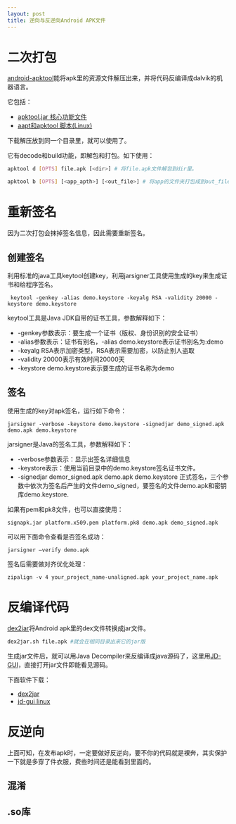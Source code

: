 ```yaml
---
layout: post
title: 逆向与反逆向Android APK文件
---
```


# 二次打包
[android-apktool](https://code.google.com/p/android-apktool/)能将apk里的资源文件解压出来，并将代码反编译成dalvik的机器语言。

它包括：

* [apktool.jar 核心功能文件][1]
* [aapt和apktool 脚本(Linux)][2]

下载解压放到同一个目录里，就可以使用了。

它有decode和build功能，即解包和打包。如下使用：

```bash
apktool d [OPTS] file.apk [<dir>] # 将file.apk文件解包到dir里。

apktool b [OPTS] [<app_apth>] [<out_file>] # 将app的文件夹打包成到out_file。如果app_path空，则默认当前目录；如果out_file空，则<app_path>/dist/<name_of_original.apk>。
```

# 重新签名
因为二次打包会抹掉签名信息，因此需要重新签名。

## 创建签名
利用标准的java工具keytool创建key，利用jarsigner工具使用生成的key来生成证书和给程序签名。


```
 keytool -genkey -alias demo.keystore -keyalg RSA -validity 20000 -keystore demo.keystore
```

keytool工具是Java JDK自带的证书工具，参数解释如下：

* -genkey参数表示：要生成一个证书（版权、身份识别的安全证书）
* -alias参数表示：证书有别名，-alias demo.keystore表示证书别名为:demo
* -keyalg RSA表示加密类型，RSA表示需要加密，以防止别人盗取
* -validity 20000表示有效时间20000天
* -keystore demo.keystore表示要生成的证书名称为demo

## 签名
使用生成的key对apk签名，运行如下命令：

```
jarsigner -verbose -keystore demo.keystore -signedjar demo_signed.apk demo.apk demo.keystore
```

jarsigner是Java的签名工具，参数解释如下：

* -verbose参数表示：显示出签名详细信息
* -keystore表示：使用当前目录中的demo.keystore签名证书文件。
* -signedjar demor_signed.apk demo.apk demo.keystore 正式签名，三个参数中依次为签名后产生的文件demo_signed，要签名的文件demo.apk和密钥库demo.keystore.

如果有pem和pk8文件，也可以直接使用：

```
signapk.jar platform.x509.pem platform.pk8 demo.apk demo_signed.apk
```

可以用下面命令查看是否签名成功：

```
jarsigner –verify demo.apk
```

签名后需要做对齐优化处理：

```
zipalign -v 4 your_project_name-unaligned.apk your_project_name.apk
```

# 反编译代码
[dex2jar](http://code.google.com/p/dex2jar/)将Android apk里的dex文件转换成jar文件。

```bash
dex2jar.sh file.apk #就会在相同目录出来它的jar版
```

生成jar文件后，就可以用Java Decompiler来反编译成java源码了，这里用[JD-GUI](http://jd.benow.ca/)，直接打开jar文件即能看见源码。

下面软件下载：

* [dex2jar][3]
* [jd-gui linux][4]

# 反逆向
上面可知，在发布apk时，一定要做好反逆向，要不你的代码就是裸奔，其实保护一下就是多穿了件衣服，费些时间还是能看到里面的。

## 混淆

## .so库



[1]: /file/apktool1.5.2.tar.bz2 "apktool"
[2]: /file/apktool-install-linux-r05-ibot.tar.bz2 "apktool script"
[3]: /file/dex2jar-0.0.9.15.zip "dex2jar"
[4]: /file/jd-gui-0.3.5.linux.i686.tar.gz "jd-gui"
